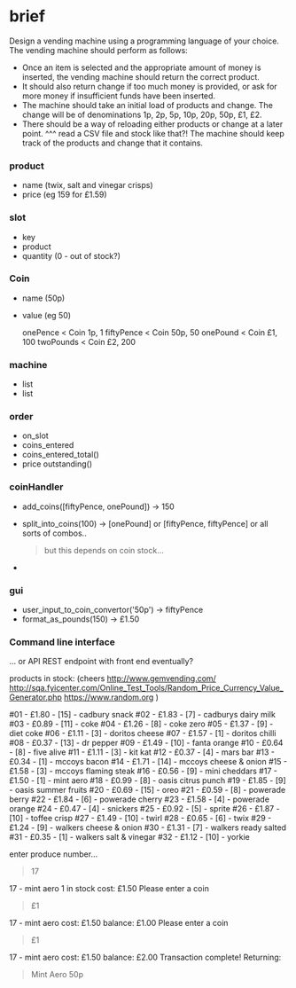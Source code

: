 # brief
Design a vending machine using a programming language of your choice. The vending machine should perform as follows:

- Once an item is selected and the appropriate amount of money is inserted, the vending machine should return the correct product.
- It should also return change if too much money is provided, or ask for more money if insufficient funds have been inserted.
- The machine should take an initial load of products and change. The change will be of denominations 1p, 2p, 5p, 10p, 20p, 50p, £1, £2.
- There should be a way of reloading either products or change at a later point.
  ^^^ read a CSV file and stock like that?!
The machine should keep track of the products and change that it contains.


### product
- name (twix, salt and vinegar crisps)
- price (eg 159 for £1.59)

### slot
- key
- product
- quantity (0 - out of stock?)

### Coin
- name (50p)
- value (eg 50)

  onePence < Coin
    1p, 1
  fiftyPence < Coin
    50p, 50
  onePound < Coin
    £1, 100
  twoPounds < Coin
    £2, 200

### machine
- list<product>
- list<coin>


### order
- on_slot
- coins_entered
- coins_entered_total()
- price outstanding()


### coinHandler
- add_coins([fiftyPence, onePound]) -> 150

- split_into_coins(100) -> [onePound] or [fiftyPence, fiftyPence] or all sorts of combos..
  > but this depends on coin stock...
- 

### gui
- user_input_to_coin_convertor('50p') -> fiftyPence
- format_as_pounds(150) -> £1.50



### Command line interface 
... or API REST endpoint with front end eventually?

products in stock: 
(cheers http://www.gemvending.com/
        http://sqa.fyicenter.com/Online_Test_Tools/Random_Price_Currency_Value_Generator.php
        https://www.random.org )

#01 - £1.80 - [15] - cadbury snack
#02 - £1.83 - [7] - cadburys dairy milk
#03 - £0.89 - [11] - coke
#04 - £1.26 - [8] - coke zero
#05 - £1.37 - [9] - diet coke
#06 - £1.11 - [3] - doritos cheese
#07 - £1.57 - [1] - doritos chilli
#08 - £0.37 - [13] - dr pepper
#09 - £1.49 - [10] - fanta orange
#10 - £0.64 - [8] - five alive
#11 - £1.11 - [3] - kit kat
#12 - £0.37 - [4] - mars bar
#13 - £0.34 - [1] - mccoys bacon
#14 - £1.71 - [14] - mccoys cheese & onion
#15 - £1.58 - [3] - mccoys flaming steak
#16 - £0.56 - [9] - mini cheddars
#17 - £1.50 - [1] - mint aero
#18 - £0.99 - [8] - oasis citrus punch
#19 - £1.85 - [9] - oasis summer fruits
#20 - £0.69 - [15] - oreo
#21 - £0.59 - [8] - powerade berry
#22 - £1.84 - [6] - powerade cherry
#23 - £1.58 - [4] - powerade orange
#24 - £0.47 - [4] - snickers
#25 - £0.92 - [5] - sprite
#26 - £1.87 - [10] - toffee crisp
#27 - £1.49 - [10] - twirl
#28 - £0.65 - [6] - twix
#29 - £1.24 - [9] - walkers cheese & onion
#30 - £1.31 - [7] - walkers ready salted
#31 - £0.35 - [1] - walkers salt & vinegar
#32 - £1.12 - [10] - yorkie

enter produce number...
> 17

17 - mint aero
1 in stock
cost: £1.50
Please enter a coin
> £1

17 - mint aero
cost: £1.50
balance: £1.00
Please enter a coin
> £1

17 - mint aero
cost: £1.50
balance: £2.00
Transaction complete! Returning:
> Mint Aero
> 50p